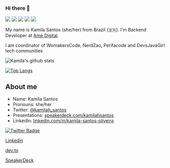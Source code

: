 ### Hi there 👋

 <p>   <img src="http://views.whatilearened.today/views/github/Kamilahsantos/views.svg"/> 
  <img src="https://img.shields.io/badge/Front End-Angular-f55247"/>
    <img src="https://img.shields.io/badge/Back End-Java-f55247"/>
<a href="https://github.com/Kamilahsantos/"><img src="https://img.shields.io/github/followers/Kamilahsantos?color=%234CC61E&label=GitHub%20Followers%20%3A"/></a>
    <a href="https://github.com/Kamilahsantos?tab=repositories"><img src="https://badges.frapsoft.com/os/v2/open-source.svg?v=103"/></a></p>


My name is Kamila Santos (she/her) from Brazil (🇧🇷). I'm Backend Developer at [Ame Digital](https://www.amedigital.com/). 

I am coordinator of WomakersCode, NerdZao, Perifacode and DevsJavaGirl  tech communities


![Kamila's github stats](https://github-readme-stats.vercel.app/api?username=Kamilahsantos&show_icons=true&theme=radical)




[![Top Langs](https://github-readme-stats.vercel.app/api/top-langs/?username=Kamilahsantos&hide=PlpgSQL,jupyter%20notebook,html)](https://github.com/anuraghazra/github-readme-stats)



##  About me

- Name: Kamila Santos
- Pronouns: she/her
- Twitter: [@kamilah_santos](https://twitter.com/kamilah_santos)
- Presentations: [speakerdeck.com/kamilahsantos](https://speakerdeck.com/kamilahsantos)
- LinkedIn: [linkedin.com/in/kamila-santos-oliveira](https://www.linkedin.com/in/kamila-santos-oliveira)

[![Twitter Badge](https://img.shields.io/twitter/url?style=social&url=https%3A%2F%2Ftwitter.com%2Fkamilah_santos)](https://twitter.com/kamilah_santos)

[Linkedin](https://www.linkedin.com/in/kamila-santos-oliveira/)

[dev.to](https://dev.to/kamilahsantos)

[SpeakerDeck](https://speakerdeck.com/kamilahsantos)


